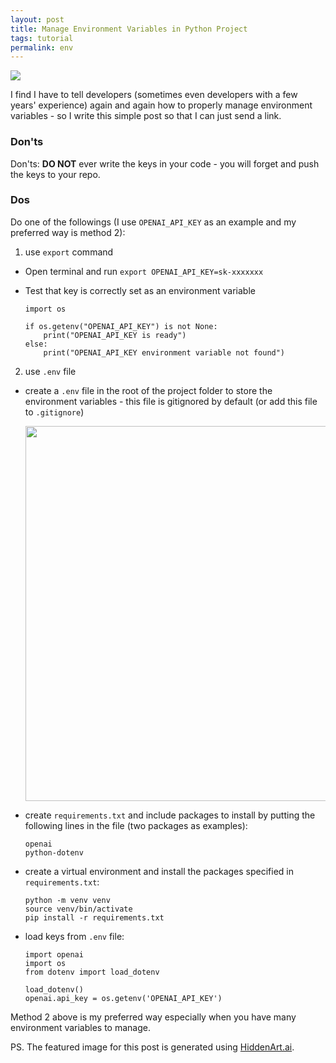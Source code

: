 ```yaml
---
layout: post
title: Manage Environment Variables in Python Project
tags: tutorial
permalink: env
---
```


<img class="mx-auto" src="https://github.com/harrywang/harrywang.github.io/assets/595772/bf037bb6-05bc-4c2f-b609-042ba8716eb8">

I find I have to tell developers (sometimes even developers with a few years' experience) again and again how to properly manage environment variables - so I write this simple post so that I can just send a link.

### Don'ts

Don'ts: **DO NOT** ever write the keys in your code - you will forget and push the keys to your repo. 

### Dos

Do one of the followings (I use `OPENAI_API_KEY` as an example and my preferred way is method 2):

1. use `export` command

- Open terminal and run `export OPENAI_API_KEY=sk-xxxxxxx`
- Test that key is correctly set as an environment variable

    ```
    import os

    if os.getenv("OPENAI_API_KEY") is not None:
        print("OPENAI_API_KEY is ready")
    else:
        print("OPENAI_API_KEY environment variable not found")
    ```

2. use `.env` file

- create a `.env` file in the root of the project folder to store the environment variables - this file is gitignored by default (or add this file to `.gitignore`)

    <img width="600" src="https://github.com/harrywang/harrywang.github.io/assets/595772/baec8e0f-e51f-4ed4-9c1d-3d11a530ed00">

- create `requirements.txt` and include packages to install by putting the following lines in the file (two packages as examples):

    ```
    openai
    python-dotenv
    ```

- create a virtual environment and install the packages specified in `requirements.txt`:

    ```
    python -m venv venv
    source venv/bin/activate
    pip install -r requirements.txt
    ```

- load keys from `.env` file:

    ```
    import openai
    import os
    from dotenv import load_dotenv

    load_dotenv()
    openai.api_key = os.getenv('OPENAI_API_KEY')
    ```

Method 2 above is my preferred way especially when you have many environment variables to manage.

PS. The featured image for this post is generated using [HiddenArt.ai](https://hiddenart.ai/).
